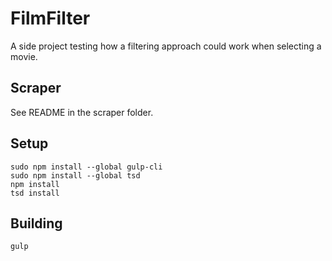 # FilmFilter

A side project testing how a filtering approach could work when selecting a movie.

## Scraper

See README in the scraper folder.

## Setup

    sudo npm install --global gulp-cli
    sudo npm install --global tsd
    npm install
    tsd install

## Building

    gulp
